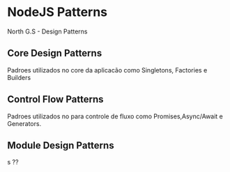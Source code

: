 # NodeJS Patterns

North G.S - Design Patterns

## Core Design Patterns

Padroes utilizados no core da aplicacão como Singletons, Factories e Builders

## Control Flow Patterns

Padroes utilizados no para controle de fluxo como Promises,Async/Await e Generators.

## Module Design Patterns

s
??
